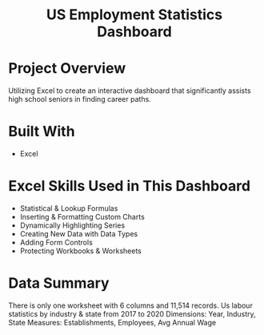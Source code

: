 # <p align="center">US Employment Statistics Dashboard</p> 
# Project Overview
Utilizing Excel to create an interactive dashboard that significantly assists high school seniors in finding career paths.

# Built With
* Excel

# Excel Skills Used in This Dashboard
- Statistical & Lookup Formulas
- Inserting & Formatting Custom Charts
- Dynamically Highlighting Series
- Creating New Data with Data Types
- Adding Form Controls
- Protecting Workbooks & Worksheets

# Data Summary
There is only one worksheet with 6 columns and 11,514 records.
Us labour statistics by industry & state from 2017 to 2020
        Dimensions: Year, Industry, State
        Measures: Establishments, Employees, Avg Annual Wage
